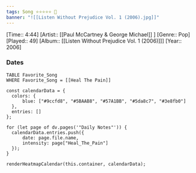 ```yaml
---
tags: Song ⭐⭐⭐⭐⭐ 💛
banner: "![[Listen Without Prejudice Vol. 1 (2006).jpg]]"
---
```

[Time:: 4:44]
[Artist:: [[Paul McCartney & George Michael]] ]
[Genre:: Pop]
[Played:: 49]
[Album:: [[Listen Without Prejudice Vol. 1 (2006)]]]
[Year:: 2006]
### Dates
````dataview
TABLE Favorite_Song
WHERE Favorite_Song = [[Heal The Pain]]
````

  ```dataviewjs
const calendarData = { 
	colors: { 
		blue: ["#9ccfd8", "#5BAAB8", "#57A1BB", "#5da8c7", "#3e8fb0"] 
	}, 
	entries: [] 
}; 

for (let page of dv.pages('"Daily Notes"')) { 
	calendarData.entries.push({ 
		date: page.file.name, 
		intensity: page["Heal_The_Pain"]
	}); 
} 

renderHeatmapCalendar(this.container, calendarData);
```
